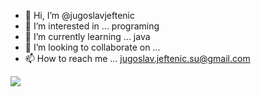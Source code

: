 

- 👋 Hi, I’m @jugoslavjeftenic
- 👀 I’m interested in ... programing
- 🌱 I’m currently learning ... java
- 💞️ I’m looking to collaborate on ... 
- 📫 How to reach me ... jugoslav.jeftenic.su@gmail.com

![](https://komarev.com/ghpvc/?username=your-github-username&style=for-the-badge)
<!---
jugoslavjeftenic/jugoslavjeftenic is a ✨ special ✨ repository because its `README.md` (this file) appears on your GitHub profile.
You can click the Preview link to take a look at your changes.
--->
